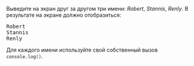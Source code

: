 Выведите на экран друг за другом три имени: *Robert*, *Stannis*, *Renly*. В результате на экране должно отобразиться:

<pre class='hexlet-basics-output'>
Robert
Stannis
Renly
</pre>

Для каждого имени используйте свой собственный вызов `console.log()`.
